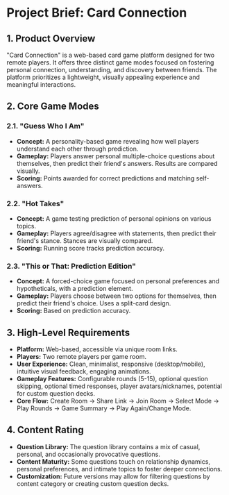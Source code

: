 
# Project Brief: Card Connection

## 1. Product Overview

"Card Connection" is a web-based card game platform designed for two remote players. It offers three distinct game modes focused on fostering personal connection, understanding, and discovery between friends. The platform prioritizes a lightweight, visually appealing experience and meaningful interactions.

## 2. Core Game Modes

### 2.1. "Guess Who I Am"
- **Concept:** A personality-based game revealing how well players understand each other through prediction.
- **Gameplay:** Players answer personal multiple-choice questions about themselves, then predict their friend's answers. Results are compared visually.
- **Scoring:** Points awarded for correct predictions and matching self-answers.

### 2.2. "Hot Takes"
- **Concept:** A game testing prediction of personal opinions on various topics.
- **Gameplay:** Players agree/disagree with statements, then predict their friend's stance. Stances are visually compared.
- **Scoring:** Running score tracks prediction accuracy.

### 2.3. "This or That: Prediction Edition"
- **Concept:** A forced-choice game focused on personal preferences and hypotheticals, with a prediction element.
- **Gameplay:** Players choose between two options for themselves, then predict their friend's choice. Uses a split-card design.
- **Scoring:** Based on prediction accuracy.

## 3. High-Level Requirements

- **Platform:** Web-based, accessible via unique room links.
- **Players:** Two remote players per game room.
- **User Experience:** Clean, minimalist, responsive (desktop/mobile), intuitive visual feedback, engaging animations.
- **Gameplay Features:** Configurable rounds (5-15), optional question skipping, optional timed responses, player avatars/nicknames, potential for custom question decks.
- **Core Flow:** Create Room -> Share Link -> Join Room -> Select Mode -> Play Rounds -> Game Summary -> Play Again/Change Mode.

## 4. Content Rating

- **Question Library:** The question library contains a mix of casual, personal, and occasionally provocative questions.
- **Content Maturity:** Some questions touch on relationship dynamics, personal preferences, and intimate topics to foster deeper connections.
- **Customization:** Future versions may allow for filtering questions by content category or creating custom question decks.

